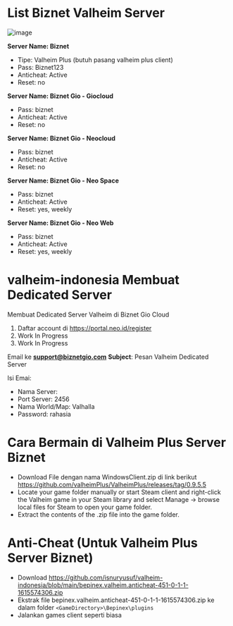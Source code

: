# List Biznet Valheim Server
![image](https://user-images.githubusercontent.com/5492467/111425151-4e2c5500-8725-11eb-9fe2-575d644017da.png)

**Server Name: Biznet**
- Tipe: Valheim Plus (butuh pasang valheim plus client)
- Pass: Biznet123
- Anticheat: Active
- Reset: no

**Server Name: Biznet Gio - Giocloud**
- Pass: biznet
- Anticheat: Active
- Reset: no

**Server Name: Biznet Gio - Neocloud**
- Pass: biznet
- Anticheat: Active
- Reset: no

**Server Name: Biznet Gio - Neo Space**
- Pass: biznet
- Anticheat: Active
- Reset: yes, weekly

**Server Name: Biznet Gio - Neo Web**
- Pass: biznet
- Anticheat: Active
- Reset: yes, weekly



# valheim-indonesia Membuat Dedicated Server
Membuat Dedicated Server Valheim di Biznet Gio Cloud

1. Daftar account di https://portal.neo.id/register
2. Work In Progress
3. Work In Progress



Email ke **support@biznetgio.com**
**Subject**: Pesan Valheim Dedicated Server

Isi Emai: 
- Nama Server:
- Port Server: 2456
- Nama World/Map: Valhalla
- Password: rahasia


# Cara Bermain di Valheim Plus Server Biznet
- Download File dengan nama  WindowsClient.zip di link berikut https://github.com/valheimPlus/ValheimPlus/releases/tag/0.9.5.5
- Locate your game folder manually or start Steam client and right-click the Valheim game in your Steam library and select Manage -> browse local files for Steam to open your game folder.
- Extract the contents of the .zip file into the game folder.


# Anti-Cheat (Untuk Valheim Plus Server Biznet)
- Download https://github.com/isnuryusuf/valheim-indonesia/blob/main/bepinex.valheim.anticheat-451-0-1-1-1615574306.zip
- Ekstrak file bepinex.valheim.anticheat-451-0-1-1-1615574306.zip ke dalam folder `<GameDirectory>\Bepinex\plugins`
- Jalankan games client seperti biasa

